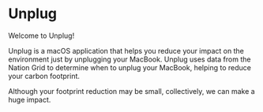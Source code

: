 # Unplug

Welcome to Unplug!

Unplug is a macOS application that helps you reduce your impact on the environment just by unplugging your MacBook. Unplug uses data from the Nation Grid to determine when to unplug your MacBook, helping to reduce your carbon footprint.

Although your footprint reduction may be small, collectively, we can make a huge impact.
